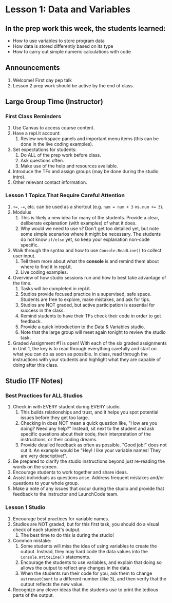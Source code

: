 # Lesson 1: Data and Variables

## In the prep work this week, the students learned:

- How to use variables to store program data
- How data is stored differently based on its type
- How to carry out simple numeric calculations with code

## Announcements

1. Welcome! First day pep talk
1. Lesson 2 prep work should be active by the end of class.

## Large Group Time (Instructor)

### First Class Reminders

1. Use Canvas to access course content.
1. Have a repl.it account:
   1. Review workspace panels and important menu items (this can be done in the live coding examples).
1. Set expectations for students:
   1. Do ALL of the prep work before class.
   1. Ask questions often.
   1. Make use of the help and resources available.
1. Introduce the TFs and assign groups (may be done during the studio intro).
1. Other relevant contact information.

### Lesson 1 Topics That Require Careful Attention

1. ``+=``, ``-=``, etc. can be used as a shortcut (e.g. ``num = num + 3`` vs. ``num += 3``).
1. Modulus
   1. This is likely a new idea for many of the students. Provide a clear, deliberate explanation (with examples) of what it does.
   1. Why would we need to use ``%``? Don't get too detailed yet, but note some simple scenarios where it might be necessary. The students do not know ``if/else`` yet, so keep your explanation non-code specific.
1. Walk through the syntax and how to use ``Console.ReadLine()`` to collect user input.
   1. Tell them more about what the **console** is and remind them about where to find it in repl.it.
   1. Live coding examples.
1. Overview of how studio sessions run and how to best take advantage of the time.
   1. Tasks will be completed in repl.it.
   1. Studios provide focused practice in a supervised, safe space. Students are free to explore, make mistakes, and ask for tips.
   1. Studios are NOT graded, but active participation is essential for success in the class.
   1. Remind students to have their TFs check their code in order to get feedback.
   1. Provide a quick introduction to the Data & Variables studio.
   1. Note that the large group will meet again tonight to review the studio task.
1. Graded Assignment #1 is open! With each of the six graded assignments in Unit 1, the key is to read through everything carefully and start on what you can do as soon as possible. In class, read through the instructions with your students and highlight what they are capable of doing after this class.


## Studio (TF Notes)

### Best Practices for ALL Studios
1. Check in with EVERY student during EVERY studio.
   1. This builds relationships and trust, and it helps you spot potential issues before they get too large.
   1. Checking in does NOT mean a quick question like, "How are you doing? Need any help?" Instead, sit next to the student and ask specific questions about their code, their interpretation of the instructions, or their coding dreams.
   1. Provide detailed feedback as often as possible. "Good job!" does not cut it. An example would be "Hey! I like your variable names! They are very descriptive!".
1. Be prepared to clarify the studio instructions beyond just re-reading the words on the screen.
1. Encourage students to work together and share ideas.
1. Assist individuals as questions arise. Address frequent mistakes and/or questions to your whole group.
1. Make a note of any issues that occur during the studio and provide that feedback to the instructor and LaunchCode team.

### Lesson 1 Studio
1. Encourage best practices for variable names.
1. Studios are NOT graded, but for this first task, you should do a visual check of each student's output.
   1. The best time to do this is during the studio!
1. Common mistake:
   1. Some students will miss the idea of using variables to create the output. Instead, they may hard code the data values into the ``Console.WriteLine()`` statements.
   1. Encourage the students to use variables, and explain that doing so allows the output to reflect any changes in the data.
   1. When the students run their code for you, ask them to change ``astronautCount`` to a different number (like 3), and then verify that the output reflects the new value.
1. Recognize any clever ideas that the students use to print the tedious parts of the output.
